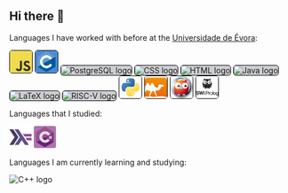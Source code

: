 ## Hi there 👋

Languages I have worked with before at the [Universidade de Évora](https://www.uevora.pt):
  
<div>
  <img src="https://github.com/AfonsoVent/AfonsoVent/blob/main/novo-icons/javascript.png" height="40" alt="JavaScript logo" style="border-radius: 5px; background-color: #ccced1; border: 1px solid black;" />
  <img src="https://github.com/AfonsoVent/AfonsoVent/blob/main/novo-icons/C.png" height="40" alt="C logo" style="border-radius: 5px; background-color: #ccced1; border: 1px solid black;"/>
  <img src="https://cdn.jsdelivr.net/gh/devicons/devicon@latest/icons/postgresql/postgresql-original-wordmark.svg" height="40" alt="PostgreSQL logo" style="border-radius: 5px; background-color: #ccced1; border: 1px solid black;"/>
  <img src="https://cdn.jsdelivr.net/gh/devicons/devicon@latest/icons/css3/css3-original.svg" height="40" alt="CSS logo" style="border-radius: 5px; background-color: #ccced1; border: 1px solid black;"/>
  <img src="https://cdn.jsdelivr.net/gh/devicons/devicon@latest/icons/html5/html5-original-wordmark.svg" height="40" alt="HTML logo" style="border-radius: 5px; background-color: #ccced1; border: 1px solid black;"/>
  <img src="https://cdn.jsdelivr.net/gh/devicons/devicon@latest/icons/java/java-original-wordmark.svg" height="40" alt="Java logo" style="border-radius: 5px; background-color: #ccced1; border: 1px solid black;"/>
  <img src="https://cdn.jsdelivr.net/gh/devicons/devicon@latest/icons/latex/latex-original.svg" height="40" alt="LaTeX logo" style="border-radius: 5px; background-color: #ccced1; border: 1px solid black;" />
  <img src="https://riscv.org/wp-content/uploads/2024/08/riscv-color.svg" height="40" alt="RISC-V logo" style="border-radius: 5px; background-color: #ccced1; border: 1px solid black;"/>
  <img src="https://github.com/devicons/devicon/blob/v2.16.0/icons/python/python-original.svg" height="40" alt="Python logo" style="border-radius: 5px; background-color: #ccced1; border: 1px solid black;"/>
  <img src="https://github.com/devicons/devicon/blob/v2.16.0/icons/ocaml/ocaml-original.svg" height="40" alt="OCaml logo" style="border-radius: 5px; background-color: #ccced1; border: 1px solid black;" />
  <img src="https://github.com/devicons/devicon/blob/v2.16.0/icons/prolog/prolog-original.svg" height="40" alt="Prolog logo" style="border-radius: 5px; background-color: #ccced1; border: 1px solid black;"/>
  <img src="https://github.com/devicons/devicon/blob/v2.16.0/icons/prolog/prolog-plain-wordmark.svg" height="40" alt="SWI-Prolog logo" style="border-radius: 5px; background-color: #ccced1; border: 1px solid black;"/>
</div>

Languages that I studied:
<div>
  <img src="https://github.com/devicons/devicon/blob/v2.16.0/icons/haskell/haskell-original.svg" height="40" alt="haskell logo">
  <img src="https://github.com/AfonsoVent/AfonsoVent/blob/main/novo-icons/C%23.png" height="40" alt="C# logo">
</div>

Languages I am currently learning and studying:
<div>
  <img src="https://upload.wikimedia.org/wikipedia/commons/1/18/ISO_C%2B%2B_Logo.svg" height="40" alt="C++ logo">
</div>

<!--
 <span style="display: inline-block; background-color: #f7df1e; border-radius: 5px; padding: 5px;"
<div align="left">
  <img src="https://cdn.jsdelivr.net/gh/devicons/devicon/icons/javascript/javascript-original.svg" height="40" alt="javascript logo"/>
  <img width="12" />
  <img src="https://cdn.jsdelivr.net/gh/devicons/devicon@latest/icons/c/c-original.svg" height="40" alt="C logo" />  
  <img width="12" />
  <img src="https://cdn.jsdelivr.net/gh/devicons/devicon@latest/icons/postgresql/postgresql-original-wordmark.svg" height="40" alt="Postgre SQL logo" />
  <img width="12" />
  <img src="https://cdn.jsdelivr.net/gh/devicons/devicon@latest/icons/css3/css3-original.svg" height = "40" alt="CSS logo"/>
  <img width="12" /> 
  <img src="https://cdn.jsdelivr.net/gh/devicons/devicon@latest/icons/html5/html5-original-wordmark.svg" height="40" alt="HTML logo"/>
  <img width="12" />  
  <img src="https://cdn.jsdelivr.net/gh/devicons/devicon@latest/icons/java/java-original-wordmark.svg" height="40" alt="JAVA logo"/>
  <img width="12" />   
  <img src="https://cdn.jsdelivr.net/gh/devicons/devicon@latest/icons/latex/latex-original.svg" height="40" alt="LATEX logo" style="border-radius: 5px; background-color: #f7df1e"/>
  <img width="12" />
  <img src="https://riscv.org/wp-content/uploads/2024/08/riscv-color.svg" height="40" alt="RISC-V logo"/>
  <img width="12" />
  <img src="https://github.com/devicons/devicon/blob/v2.16.0/icons/python/python-original.svg" height="40" alt="Python logo"/>
  <img width="12" />
  <img src="https://github.com/devicons/devicon/blob/v2.16.0/icons/ocaml/ocaml-original.svg" height="40" alt="OCaml logo" style="border-radius: 5px; background-color: #f7df1e"/>
  <img width="12" />
  <img src="https://github.com/devicons/devicon/blob/v2.16.0/icons/prolog/prolog-original.svg" height="40" alt="Prolog logo"/>
  <img width="12" />
  <img src="https://github.com/devicons/devicon/blob/v2.16.0/icons/prolog/prolog-plain-wordmark.svg" height="40" alt="SWI-prolog logo"/>
  <img width="12" />
</div>
--->




<!--
**AfonsoVent/AfonsoVent** is a ✨ _special_ ✨ repository because its `README.md` (this file) appears on your GitHub profile.

Here are some ideas to get you started:

- 🔭 I’m currently working on ...
- 🌱 I’m currently learning ...
- 👯 I’m looking to collaborate on ...
- 🤔 I’m looking for help with ...
- 💬 Ask me about ...
- 📫 How to reach me: ...
- 😄 Pronouns: ...
- ⚡ Fun fact: ...
-->
